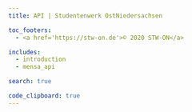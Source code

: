 ```yaml
---
title: API | Studentenwerk OstNiedersachsen

toc_footers:
  - <a href='https://stw-on.de'>© 2020 STW-ON</a>

includes:
  - introduction
  - mensa_api

search: true

code_clipboard: true
---
```

